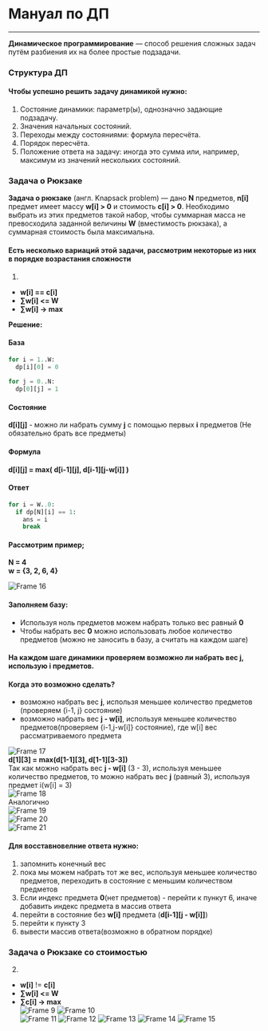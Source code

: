 # Мануал по ДП
---
**Динамическое программирование**  — способ решения сложных задач путём разбиения их на более простые подзадачи.  
  
### Структура ДП  
  
#### Чтобы успешно решить задачу динамикой нужно:
1) Состояние динамики: параметр(ы), однозначно задающие подзадачу.
2) Значения начальных состояний.
3) Переходы между состояниями: формула пересчёта.
4) Порядок пересчёта.
5) Положение ответа на задачу: иногда это сумма или, например, максимум из значений нескольких состояний.


### Задача о Рюкзаке


**Задача о рюкзаке** (англ. Knapsack problem) — дано **N** предметов, **n[i]** предмет имеет массу **w[i] > 0** и стоимость **с[i] > 0**. Необходимо выбрать из этих предметов такой набор, чтобы суммарная масса не превосходила заданной величины **W** (вместимость рюкзака), а суммарная стоимость была максимальна.

#### Есть несколько вариаций этой задачи, рассмотрим некоторые из них в порядке возрастания сложности  

1)
- **w[i] == c[i]**  
- **∑w[i] <= W**  
- **∑w[i] → max**  

**Решение:**  
  
#### База
```python
for i = 1..W:
  dp[i][0] = 0
  
for j = 0..N:
  dp[0][j] = 1
```
#### Состояние
**d[i][j]** - можно ли набрать сумму **j** с помощью первых **i** предметов (Не обязательно брать все предметы) 

#### Формула
**d[i][j] = max( d[i-1][j], d[i-1][j-w[i]] )**

#### Ответ
```python
for i = W..0:
  if dp[N][i] == 1:
    ans = i
    break
```

#### Рассмотрим пример;
**N = 4**  
**w = {3, 2, 6, 4}**  

![Frame 16](https://user-images.githubusercontent.com/35433764/114986024-281ce080-9e9c-11eb-9058-07ca9cac690c.png)  

#### Заполняем базу:
- Используя ноль предметов можем набрать только вес равный **0**
- Чтобы набрать вес **0** можно использовать любое количество предметов (можно не заносить в базу, а считать на каждом шаге)
  
#### На каждом шаге динамики проверяем возможно ли набрать вес **j**, использую **i** предметов.  
#### Когда это возможно сделать?  
- возможно набрать вес **j**, использя меньшее количество предметов (проверяем {i-1, j} состояние)  
- возможно набрать вес **j - w[i]**, используя меньшее количество предметов(проверяем {i-1,j-w[i]} состояние), где w[i] вес рассматриваемого предмета  

![Frame 17](https://user-images.githubusercontent.com/35433764/114986023-27844a00-9e9c-11eb-9c4b-798c18c5a815.png)  
**d[1][3] = max(d[1-1][3], d[1-1][3-3])**  
Так как можно набрать вес **j - w[i]** (3 - 3), используя меньшее количество предметов, то можно набрать вес **j** (равный 3), используя предмет i(w[i] = 3)  
![Frame 18](https://user-images.githubusercontent.com/35433764/114986022-27844a00-9e9c-11eb-912f-ea8e78ca861b.png)  
Аналогично  
![Frame 19](https://user-images.githubusercontent.com/49977820/114995364-67e8c580-9ea6-11eb-95c0-0d54836f249b.png)  
![Frame 20](https://user-images.githubusercontent.com/49977820/114995302-5acbd680-9ea6-11eb-8e3a-39bcf7b8ce9c.png)  
![Frame 21](https://user-images.githubusercontent.com/35433764/114986016-25ba8680-9e9c-11eb-8718-54eb8f0d45e2.png)  
#### Для восставновелние ответа нужно:
1. запомнить конечный вес
2. пока мы можем набрать тот же вес, используя меньшее количество предметов, переходить в состояние с меньшим количеством предметов
3. Если индекс предмета **0**(нет предметов) - перейти к пункут 6, иначе добавить индекс предмета в массив ответа
4. перейти в состояние без **w[i]** предмета (**d[i-1][j - w[i]]**)
5. перейти к пункту 3
6. вывести массив ответа(возможно в обратном порядке)



### Задача о Рюкзаке со стоимостью

2.  
- **w[i]** != **c[i]**  
- **∑w[i] <= W**  
- **∑с[i] → max**  
![Frame 9](https://user-images.githubusercontent.com/35433764/114986394-9cf01a80-9e9c-11eb-8710-a75e970b0b26.png)
![Frame 10](https://user-images.githubusercontent.com/35433764/114986392-9cf01a80-9e9c-11eb-988b-6528608bc1ef.png)  
![Frame 11](https://user-images.githubusercontent.com/35433764/114986390-9c578400-9e9c-11eb-85aa-83799bdf39e8.png)
![Frame 12](https://user-images.githubusercontent.com/35433764/114986388-9c578400-9e9c-11eb-8909-c62e3d2b97ed.png)
![Frame 13](https://user-images.githubusercontent.com/35433764/114986386-9bbeed80-9e9c-11eb-898c-6e9b08b23fa0.png)
![Frame 14](https://user-images.githubusercontent.com/35433764/114986382-9b265700-9e9c-11eb-8c17-a89c11dfffae.png)
![Frame 15](https://user-images.githubusercontent.com/35433764/114986381-9a8dc080-9e9c-11eb-8af5-ac275c5061bc.png)
